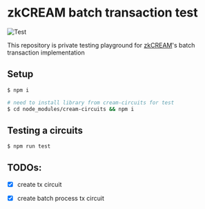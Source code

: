 # zkCREAM batch transaction test

![Test](https://github.com/couger-inc/cream-batch-circuit/workflows/Test/badge.svg)

This repository is private testing playground for [zkCREAM](https://github.com/couger-inc/cream)'s batch transaction implementation

## Setup

```bash
$ npm i

# need to install library from cream-circuits for test
$ cd node_modules/cream-circuits && npm i
```

## Testing a circuits

```bash
$ npm run test
```

## TODOs:

- [X] create tx circuit
- [X] create batch process tx circuit

